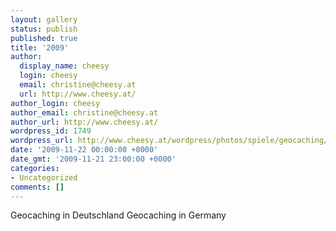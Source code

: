 ```yaml
---
layout: gallery
status: publish
published: true
title: '2009'
author:
  display_name: cheesy
  login: cheesy
  email: christine@cheesy.at
  url: http://www.cheesy.at/
author_login: cheesy
author_email: christine@cheesy.at
author_url: http://www.cheesy.at/
wordpress_id: 1749
wordpress_url: http://www.cheesy.at/wordpress/photos/spiele/geocaching/2008-2009/
date: '2009-11-22 00:00:00 +0000'
date_gmt: '2009-11-21 23:00:00 +0000'
categories:
- Uncategorized
comments: []
---
```

<!--:de-->Geocaching in Deutschland
<!--:--><!--:en-->Geocaching in Germany
<!--:-->
